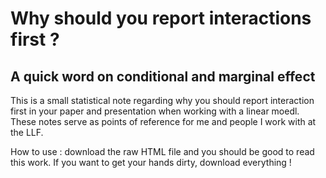 # Why should you report interactions first ?

## A quick word on conditional and marginal effect

This is a small statistical note regarding why you should report interaction first in your paper and presentation when working with a linear moedl. These notes serve as points of reference for me and people I work with at the LLF.

How to use : download the raw HTML file and you should be good to read this work. If you want to get your hands dirty, download everything !
